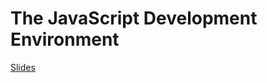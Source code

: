 # The JavaScript Development Environment

 [Slides](https://docs.google.com/presentation/d/1aCBdV28UoGCboePHSjjmw1ubNwmKCZyE4Vcl1n5O0i0/embed?start=false&loop=false&delayms=3000)
